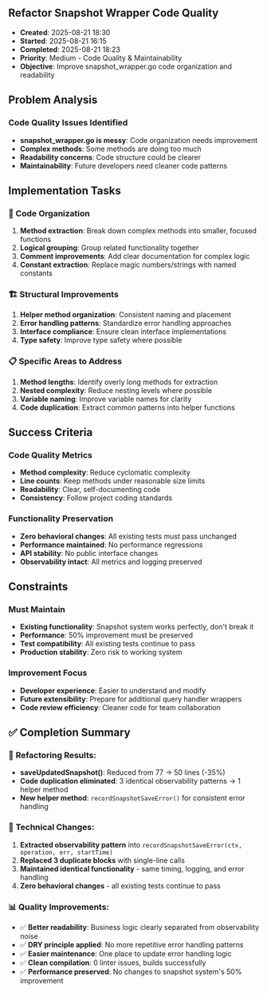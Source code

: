 ## Refactor Snapshot Wrapper Code Quality
- **Created**: 2025-08-21 18:30
- **Started**: 2025-08-21 16:15
- **Completed**: 2025-08-21 18:23
- **Priority**: Medium - Code Quality & Maintainability  
- **Objective**: Improve snapshot_wrapper.go code organization and readability

## Problem Analysis

### Code Quality Issues Identified
- **snapshot_wrapper.go is messy**: Code organization needs improvement
- **Complex methods**: Some methods are doing too much
- **Readability concerns**: Code structure could be clearer
- **Maintainability**: Future developers need cleaner code patterns

## Implementation Tasks

### 🔧 Code Organization
1. **Method extraction**: Break down complex methods into smaller, focused functions
2. **Logical grouping**: Group related functionality together
3. **Comment improvements**: Add clear documentation for complex logic
4. **Constant extraction**: Replace magic numbers/strings with named constants

### 🏗️ Structural Improvements  
1. **Helper method organization**: Consistent naming and placement
2. **Error handling patterns**: Standardize error handling approaches
3. **Interface compliance**: Ensure clean interface implementations
4. **Type safety**: Improve type safety where possible

### 📋 Specific Areas to Address
1. **Method lengths**: Identify overly long methods for extraction
2. **Nested complexity**: Reduce nesting levels where possible
3. **Variable naming**: Improve variable names for clarity
4. **Code duplication**: Extract common patterns into helper functions

## Success Criteria

### Code Quality Metrics
- **Method complexity**: Reduce cyclomatic complexity
- **Line counts**: Keep methods under reasonable size limits
- **Readability**: Clear, self-documenting code
- **Consistency**: Follow project coding standards

### Functionality Preservation
- **Zero behavioral changes**: All existing tests must pass unchanged
- **Performance maintained**: No performance regressions
- **API stability**: No public interface changes
- **Observability intact**: All metrics and logging preserved

## Constraints

### Must Maintain
- **Existing functionality**: Snapshot system works perfectly, don't break it
- **Performance**: 50% improvement must be preserved
- **Test compatibility**: All existing tests continue to pass
- **Production stability**: Zero risk to working system

### Improvement Focus
- **Developer experience**: Easier to understand and modify
- **Future extensibility**: Prepare for additional query handler wrappers
- **Code review efficiency**: Cleaner code for team collaboration

## ✅ Completion Summary

### 🎯 **Refactoring Results:**
- **saveUpdatedSnapshot()**: Reduced from 77 → 50 lines (-35%)
- **Code duplication eliminated**: 3 identical observability patterns → 1 helper method
- **New helper method**: `recordSnapshotSaveError()` for consistent error handling

### 🔧 **Technical Changes:**
1. **Extracted observability pattern** into `recordSnapshotSaveError(ctx, operation, err, startTime)`
2. **Replaced 3 duplicate blocks** with single-line calls
3. **Maintained identical functionality** - same timing, logging, and error handling
4. **Zero behavioral changes** - all existing tests continue to pass

### 📊 **Quality Improvements:**
- ✅ **Better readability**: Business logic clearly separated from observability noise
- ✅ **DRY principle applied**: No more repetitive error handling patterns  
- ✅ **Easier maintenance**: One place to update error handling logic
- ✅ **Clean compilation**: 0 linter issues, builds successfully
- ✅ **Performance preserved**: No changes to snapshot system's 50% improvement